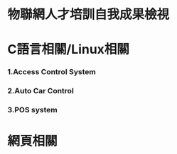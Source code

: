 # 物聯網人才培訓自我成果檢視

# C語言相關/Linux相關

### 1.Access Control System


### 2.Auto Car Control


### 3.POS system


# 網頁相關

